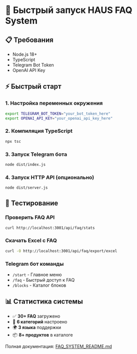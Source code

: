 # 🚀 Быстрый запуск HAUS FAQ System

## 📋 Требования

- Node.js 18+
- TypeScript
- Telegram Bot Token
- OpenAI API Key

## ⚡ Быстрый старт

### 1. Настройка переменных окружения

```bash
export TELEGRAM_BOT_TOKEN="your_bot_token_here"
export OPENAI_API_KEY="your_openai_api_key_here"
```

### 2. Компиляция TypeScript

```bash
npx tsc
```

### 3. Запуск Telegram бота

```bash
node dist/index.js
```

### 4. Запуск HTTP API (опционально)

```bash
node dist/server.js
```

## 🧪 Тестирование

### Проверить FAQ API

```bash
curl http://localhost:3001/api/faq/stats
```

### Скачать Excel с FAQ

```bash
curl -O http://localhost:3001/api/faq/export/excel
```

### Telegram бот команды

- `/start` - Главное меню
- `/faq` - Быстрый доступ к FAQ
- `/blocks` - Каталог блоков

## 📊 Статистика системы

- ✅ **30+ FAQ** загружено
- 📂 **6 категорий** настроено
- 🌍 **3 языка** поддержки
- 📦 **8+ продуктов** в каталоге

Полная документация: [FAQ_SYSTEM_README.md](./FAQ_SYSTEM_README.md)
